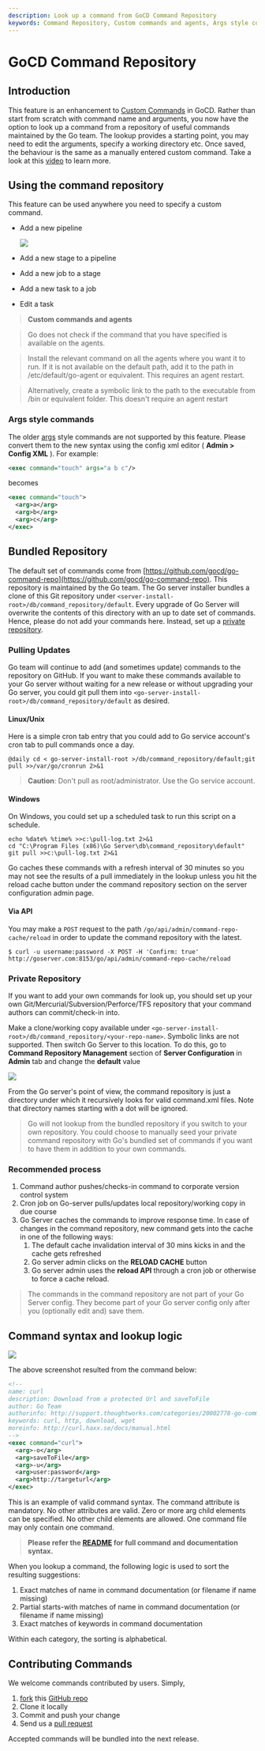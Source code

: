 ```yaml
---
description: Look up a command from GoCD Command Repository
keywords: Command Repository, Custom commands and agents, Args style commands, Bundled Repository, Command syntax, lookup logic
---
```


# GoCD Command Repository

## Introduction

This feature is an enhancement to [Custom Commands](http://support.thoughtworks.com/entries/22873043-go-s-custom-command) in GoCD. Rather than start from scratch with command name and arguments, you now have the option to look up a command from a repository of useful commands maintained by the Go team. The lookup provides a starting point, you may need to edit the arguments, specify a working directory etc. Once saved, the behaviour is the same as a manually entered custom command. Take a look at this [video](https://www.gocd.org/videos/go-command-repo/) to learn more.

## Using the command repository

This feature can be used anywhere you need to specify a custom command.

-   Add a new pipeline

    ![](../resources/images/cmd_repo_wizard.png)

-   Add a new stage to a pipeline
-   Add a new job to a stage
-   Add a new task to a job
-   Edit a task

> **Custom commands and agents**

> Go does not check if the command that you have specified is available on the agents.

>Install the relevant command on all the agents where you want it to run. If it is not available on the default path, add it to the path in /etc/default/go-agent or equivalent. This requires an agent restart.

> Alternatively, create a symbolic link to the path to the executable from /bin or equivalent folder. This doesn't require an agent restart

### Args style commands

The older [args](../configuration/configuration_reference.md#exec) style commands are not supported by this feature. Please convert them to the new syntax using the config xml editor ( **Admin \> Config XML** ). For example:

```xml
<exec command="touch" args="a b c"/>
```

becomes

```xml
<exec command="touch">
  <arg>a</arg>
  <arg>b</arg>
  <arg>c</arg>
</exec>
```

## Bundled Repository

The default set of commands come from [https://github.com/gocd/go-command-repo](https://github.com/gocd/go-command-repo). This repository is maintained by the Go team. The Go server installer bundles a clone of this Git repository under `<server-install-root>/db/command_repository/default`. Every upgrade of Go Server will overwrite the contents of this directory with an up to date set of commands. Hence, please do not add your commands here. Instead, set up a [private repository](../advanced_usage/command_repository.md#private-repository).

### Pulling Updates

Go team will continue to add (and sometimes update) commands to the repository on GitHub. If you want to make these commands available to your Go server without waiting for a new release or without upgrading your Go server, you could git pull them into `<go-server-install-root>/db/command_repository/default` as desired.

#### Linux/Unix

Here is a simple cron tab entry that you could add to Go service account's cron tab to pull commands once a day.

```
@daily cd < go-server-install-root >/db/command_repository/default;git pull >>/var/go/cronrun 2>&1

```
> **Caution**: Don't pull as root/administrator. Use the Go service account.

#### Windows

On Windows, you could set up a scheduled task to run this script on a schedule.

```
echo %date% %time% >>c:\pull-log.txt 2>&1
cd "C:\Program Files (x86)\Go Server\db\command_repository\default"
git pull >>c:\pull-log.txt 2>&1
```

Go caches these commands with a refresh interval of 30 minutes so you may not see the results of a pull immediately in the lookup unless you hit the reload cache button under the command repository section on the server configuration admin page.


#### Via API

You may make a `POST` request to the path `/go/api/admin/command-repo-cache/reload` in order to update the command repository with the latest.

```shell
$ curl -u username:password -X POST -H 'Confirm: true' http://goserver.com:8153/go/api/admin/command-repo-cache/reload
```

### Private Repository

If you want to add your own commands for look up, you should set up your own Git/Mercurial/Subversion/Perforce/TFS repository that your command authors can commit/check-in into.

Make a clone/working copy available under `<go-server-install-root>/db/command_repository/<your-repo-name>`. Symbolic links are not supported. Then switch Go Server to this location. To do this, go to **Command Repository Management** section of **Server Configuration** in **Admin** tab and change the **default** value

![](../resources/images/cmd_repo_mgmt.png)

From the Go server's point of view, the command repository is just a directory under which it recursively looks for valid command.xml files. Note that directory names starting with a dot will be ignored.

>Go will not lookup from the bundled repository if you switch to your own repository. You could choose to manually seed your private command repository with Go's bundled set of commands if you want to have them in addition to your own commands.

### Recommended process

1.  Command author pushes/checks-in command to corporate version control system
2.  Cron job on Go-server pulls/updates local repository/working copy in due course
3.  Go Server caches the commands to improve response time. In case of changes in the command repository, new command gets into the cache in one of the following ways:
    1.  The default cache invalidation interval of 30 mins kicks in and the cache gets refreshed
    2.  Go server admin clicks on the **RELOAD CACHE** button
    3.  Go server admin uses the **reload API** through a cron job or otherwise to force a cache reload.

> The commands in the command repository are not part of your Go Server config. They become part of your Go server config only after you (optionally edit and) save them.

## Command syntax and lookup logic

![](../resources/images/cmd_repo_curl.png)

The above screenshot resulted from the command below:

```xml
<!--
name: curl
description: Download from a protected Url and saveToFile
author: Go Team
authorinfo: http://support.thoughtworks.com/categories/20002778-go-community-support
keywords: curl, http, download, wget
moreinfo: http://curl.haxx.se/docs/manual.html
-->
<exec command="curl">
  <arg>-o</arg>
  <arg>saveToFile</arg>
  <arg>-u</arg>
  <arg>user:password</arg>
  <arg>http://targeturl</arg>
</exec>
```

This is an example of valid command syntax. The command attribute is mandatory. No other attributes are valid. Zero or more arg child elements can be specified. No other child elements are allowed. One command file may only contain one command.

>**Please refer the [README](https://github.com/gocd/go-command-repo/blob/master/README.md) for full command and documentation syntax.**

When you lookup a command, the following logic is used to sort the resulting suggestions:

1.  Exact matches of name in command documentation (or filename if name missing)
2.  Partial starts-with matches of name in command documentation (or filename if name missing)
3.  Exact matches of keywords in command documentation

Within each category, the sorting is alphabetical.

## Contributing Commands

We welcome commands contributed by users. Simply,

1.  [fork](https://help.github.com/articles/fork-a-repo) this [GitHub repo](https://github.com/gocd/go-command-repo)
2.  Clone it locally
3.  Commit and push your change
4.  Send us a [pull request](https://help.github.com/articles/using-pull-requests)

Accepted commands will be bundled into the next release.
